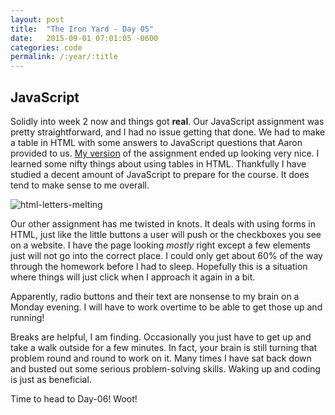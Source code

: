 ```yaml
---
layout: post
title:  "The Iron Yard - Day 05"
date:   2015-09-01 07:01:05 -0600
categories: code
permalink: /:year/:title
---
```


## JavaScript

Solidly into week 2 now and things got **real**. Our JavaScript assignment was pretty straightforward, and I had no issue getting that done. We had to make a table in HTML with some answers to JavaScript questions that Aaron provided to us. [My version](http://www.drumsensei.com/warehouse/homework/js-variables/index.html) of the assignment ended up looking very nice. I learned some nifty things about using tables in HTML. Thankfully I have studied a decent amount of JavaScript to prepare for the course. It does tend to make sense to me overall.

![html-letters-melting](http://res.cloudinary.com/drumsensei/image/upload/v1515222300/2015-09-01_1_gnofkn.png)

Our other assignment has me twisted in knots. It deals with using forms in HTML, just like the little buttons a user will push or the checkboxes you see on a website. I have the page looking _mostly_ right except a few elements just will not go into the correct place. I could only get about 60% of the way through the homework before I had to sleep. Hopefully this is a situation where things will just click when I approach it again in a bit.

Apparently, radio buttons and their text are nonsense to my brain on a Monday evening. I will have to work overtime to be able to get those up and running!

Breaks are helpful, I am finding. Occasionally you just have to get up and take a walk outside for a few minutes. In fact, your brain is still turning that problem round and round to work on it. Many times I have sat back down and busted out some serious problem-solving skills. Waking up and coding is just as beneficial.

Time to head to Day-06! Woot!
